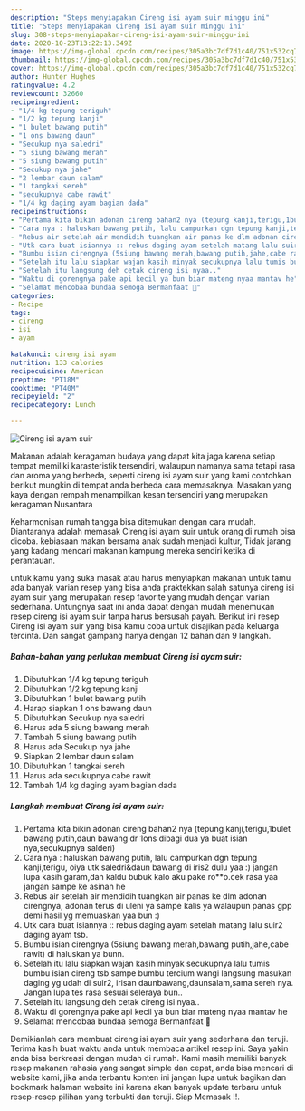 ```yaml
---
description: "Steps menyiapakan Cireng isi ayam suir minggu ini"
title: "Steps menyiapakan Cireng isi ayam suir minggu ini"
slug: 308-steps-menyiapakan-cireng-isi-ayam-suir-minggu-ini
date: 2020-10-23T13:22:13.349Z
image: https://img-global.cpcdn.com/recipes/305a3bc7df7d1c40/751x532cq70/cireng-isi-ayam-suir-foto-resep-utama.jpg
thumbnail: https://img-global.cpcdn.com/recipes/305a3bc7df7d1c40/751x532cq70/cireng-isi-ayam-suir-foto-resep-utama.jpg
cover: https://img-global.cpcdn.com/recipes/305a3bc7df7d1c40/751x532cq70/cireng-isi-ayam-suir-foto-resep-utama.jpg
author: Hunter Hughes
ratingvalue: 4.2
reviewcount: 32660
recipeingredient:
- "1/4 kg tepung teriguh"
- "1/2 kg tepung kanji"
- "1 bulet bawang putih"
- "1 ons bawang daun"
- "Secukup nya saledri"
- "5 siung bawang merah"
- "5 siung bawang putih"
- "Secukup nya jahe"
- "2 lembar daun salam"
- "1 tangkai sereh"
- "secukupnya cabe rawit"
- "1/4 kg daging ayam bagian dada"
recipeinstructions:
- "Pertama kita bikin adonan cireng bahan2 nya (tepung kanji,terigu,1bulet bawang putih,daun bawang dr 1ons dibagi dua ya buat isian nya,secukupnya salderi)"
- "Cara nya : haluskan bawang putih, lalu campurkan dgn tepung kanji,terigu, oiya utk saledri&amp;daun bawang di iris2 dulu yaa :) jangan lupa kasih garam,dan kaldu bubuk kalo aku pake ro**o.cek rasa yaa jangan sampe ke asinan he"
- "Rebus air setelah air mendidih tuangkan air panas ke dlm adonan cirengnya, adonan terus di uleni ya sampe kalis ya walaupun panas gpp demi hasil yg memuaskan yaa bun :)"
- "Utk cara buat isiannya :: rebus daging ayam setelah matang lalu suir2 daging ayam tsb."
- "Bumbu isian cirengnya (5siung bawang merah,bawang putih,jahe,cabe rawit) di haluskan ya bunn."
- "Setelah itu lalu siapkan wajan kasih minyak secukupnya lalu tumis bumbu isian cireng tsb sampe bumbu tercium wangi langsung masukan daging yg udah di suir2, irisan daunbawang,daunsalam,sama sereh nya. Jangan lupa tes rasa sesuai seleraya bun.."
- "Setelah itu langsung deh cetak cireng isi nyaa.."
- "Waktu di gorengnya pake api kecil ya bun biar mateng nyaa mantav he"
- "Selamat mencobaa bundaa semoga Bermanfaat 🙂"
categories:
- Recipe
tags:
- cireng
- isi
- ayam

katakunci: cireng isi ayam 
nutrition: 133 calories
recipecuisine: American
preptime: "PT18M"
cooktime: "PT40M"
recipeyield: "2"
recipecategory: Lunch

---
```



![Cireng isi ayam suir](https://img-global.cpcdn.com/recipes/305a3bc7df7d1c40/751x532cq70/cireng-isi-ayam-suir-foto-resep-utama.jpg)

Makanan adalah keragaman budaya yang dapat kita jaga karena setiap tempat memiliki karasteristik tersendiri, walaupun namanya sama tetapi rasa dan aroma yang berbeda, seperti cireng isi ayam suir yang kami contohkan berikut mungkin di tempat anda berbeda cara memasaknya. Masakan yang kaya dengan rempah menampilkan kesan tersendiri yang merupakan keragaman Nusantara

Keharmonisan rumah tangga bisa ditemukan dengan cara mudah. Diantaranya adalah memasak Cireng isi ayam suir untuk orang di rumah bisa dicoba. kebiasaan makan bersama anak sudah menjadi kultur, Tidak jarang yang kadang mencari makanan kampung mereka sendiri ketika di perantauan.



untuk kamu yang suka masak atau harus menyiapkan makanan untuk tamu ada banyak varian resep yang bisa anda praktekkan salah satunya cireng isi ayam suir yang merupakan resep favorite yang mudah dengan varian sederhana. Untungnya saat ini anda dapat dengan mudah menemukan resep cireng isi ayam suir tanpa harus bersusah payah.
Berikut ini resep Cireng isi ayam suir yang bisa kamu coba untuk disajikan pada keluarga tercinta. Dan sangat gampang hanya dengan 12 bahan dan 9 langkah.


<!--inarticleads1-->

##### Bahan-bahan yang perlukan membuat Cireng isi ayam suir:

1. Dibutuhkan 1/4 kg tepung teriguh
1. Dibutuhkan 1/2 kg tepung kanji
1. Dibutuhkan 1 bulet bawang putih
1. Harap siapkan 1 ons bawang daun
1. Dibutuhkan Secukup nya saledri
1. Harus ada 5 siung bawang merah
1. Tambah 5 siung bawang putih
1. Harus ada Secukup nya jahe
1. Siapkan 2 lembar daun salam
1. Dibutuhkan 1 tangkai sereh
1. Harus ada secukupnya cabe rawit
1. Tambah 1/4 kg daging ayam bagian dada




<!--inarticleads2-->

##### Langkah membuat  Cireng isi ayam suir:

1. Pertama kita bikin adonan cireng bahan2 nya (tepung kanji,terigu,1bulet bawang putih,daun bawang dr 1ons dibagi dua ya buat isian nya,secukupnya salderi)
1. Cara nya : haluskan bawang putih, lalu campurkan dgn tepung kanji,terigu, oiya utk saledri&amp;daun bawang di iris2 dulu yaa :) jangan lupa kasih garam,dan kaldu bubuk kalo aku pake ro**o.cek rasa yaa jangan sampe ke asinan he
1. Rebus air setelah air mendidih tuangkan air panas ke dlm adonan cirengnya, adonan terus di uleni ya sampe kalis ya walaupun panas gpp demi hasil yg memuaskan yaa bun :)
1. Utk cara buat isiannya :: rebus daging ayam setelah matang lalu suir2 daging ayam tsb.
1. Bumbu isian cirengnya (5siung bawang merah,bawang putih,jahe,cabe rawit) di haluskan ya bunn.
1. Setelah itu lalu siapkan wajan kasih minyak secukupnya lalu tumis bumbu isian cireng tsb sampe bumbu tercium wangi langsung masukan daging yg udah di suir2, irisan daunbawang,daunsalam,sama sereh nya. Jangan lupa tes rasa sesuai seleraya bun..
1. Setelah itu langsung deh cetak cireng isi nyaa..
1. Waktu di gorengnya pake api kecil ya bun biar mateng nyaa mantav he
1. Selamat mencobaa bundaa semoga Bermanfaat 🙂




Demikianlah cara membuat cireng isi ayam suir yang sederhana dan teruji. Terima kasih buat waktu anda untuk membaca artikel resep ini. Saya yakin anda bisa berkreasi dengan mudah di rumah. Kami masih memiliki banyak resep makanan rahasia yang sangat simple dan cepat, anda bisa mencari di website kami, jika anda terbantu konten ini jangan lupa untuk bagikan dan bookmark halaman website ini karena akan banyak update terbaru untuk resep-resep pilihan yang terbukti dan teruji. Siap Memasak !!. 
